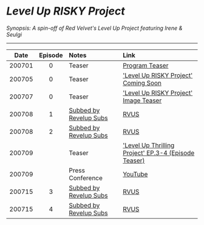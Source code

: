 # _Level Up RISKY Project_

_Synopsis: A spin-off of Red Velvet's Level Up Project featuring Irene & Seulgi_

___
|  Date  | Episode | Notes                          | Link                                                                                 |
|:------:|:-------:|:-------------------------------|:-------------------------------------------------------------------------------------|
| 200701 |    0    | Teaser                         | [Program Teaser](https://youtu.be/Soxv8mHcWYM)                                       |
| 200705 |    0    | Teaser                         | ['Level Up RISKY Project' Coming Soon](https://youtu.be/m_i1eU_f8RI)                 |
| 200707 |    0    | Teaser                         | ['Level Up RISKY Project' Image Teaser](https://youtu.be/eXkx77_G9gk)                |
| 200708 |    1    | [Subbed by Revelup Subs][rvus] | [RVUS](https://www.dailymotion.com/video/x7uz4qm)                                    |
| 200708 |    2    | [Subbed by Revelup Subs][rvus] | [RVUS](https://www.dailymotion.com/video/x7uz4s3)                                    |
| 200709 |         | Teaser                         | ['Level Up Thrilling Project' EP.3-4 (Episode Teaser)](https://youtu.be/vlfebeXfrTo) |
| 200709 |         | Press Conference               | [YouTube](https://youtu.be/qlSnHtfWz70)                                      |
| 200715 |    3    | [Subbed by Revelup Subs][rvus] | [RVUS](https://www.dailymotion.com/video/x7v59xs)                                    |
| 200715 |    4    | [Subbed by Revelup Subs][rvus] | [RVUS](https://www.dailymotion.com/video/x7v5bpp)                                    |


[rvus]:https://revelupsubs.com/
